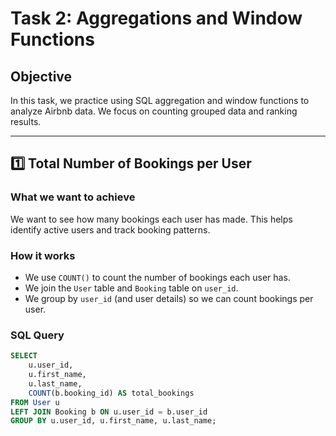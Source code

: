 # Task 2: Aggregations and Window Functions

## Objective

In this task, we practice using SQL aggregation and window functions to analyze Airbnb data. We focus on counting grouped data and ranking results.

---

## 1️⃣ Total Number of Bookings per User

### What we want to achieve

We want to see how many bookings each user has made. This helps identify active users and track booking patterns.

### How it works

- We use `COUNT()` to count the number of bookings each user has.
- We join the `User` table and `Booking` table on `user_id`.
- We group by `user_id` (and user details) so we can count bookings per user.

### SQL Query

```sql
SELECT 
    u.user_id,
    u.first_name,
    u.last_name,
    COUNT(b.booking_id) AS total_bookings
FROM User u
LEFT JOIN Booking b ON u.user_id = b.user_id
GROUP BY u.user_id, u.first_name, u.last_name;
